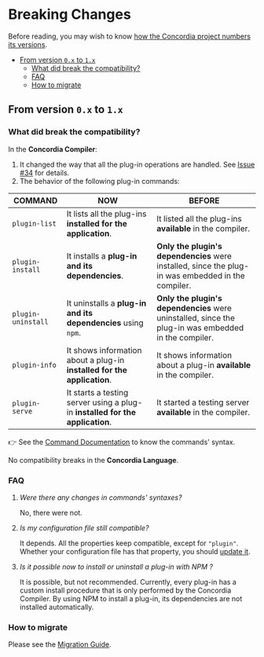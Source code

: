 # Breaking Changes <!-- omit in toc -->

Before reading, you may wish to know [how the Concordia project numbers its versions](versioning.md).

- [From version `0.x` to `1.x`](#from-version-0x-to-1x)
  - [What did break the compatibility?](#what-did-break-the-compatibility)
  - [FAQ](#faq)
  - [How to migrate](#how-to-migrate)

## From version `0.x` to `1.x`

### What did break the compatibility?

In the **Concordia Compiler**:

1. It changed the way that all the plug-in operations are handled. See [Issue #34](https://github.com/thiagodp/concordialang/issues/34) for details.
2. The behavior of the following plug-in commands:

| COMMAND          | NOW | BEFORE |
| ---------------- | --- | ------ |
| `plugin-list`    | It lists all the plug-ins **installed for the application**. | It listed all the plug-ins **available** in the compiler. |
| `plugin-install` | It installs a **plug-in and its dependencies**. | **Only the plugin's dependencies** were installed, since the plug-in was embedded in the compiler. |
| `plugin-uninstall` | It uninstalls a **plug-in and its dependencies** using `npm`. | **Only the plugin's dependencies** were uninstalled, since the plug-in was embedded in the compiler. |
| `plugin-info` | It shows information about a plug-in **installed for the application**. | It shows information about a plug-in **available** in the compiler. |
| `plugin-serve` | It starts a testing server using a plug-in **installed for the application**. | It started a testing server **available** in the compiler. |

👉 See the [Command Documentation](./commands.md) to know the commands' syntax.


No compatibility breaks in the **Concordia Language**.

### FAQ

1. *Were there any changes in commands' syntaxes?*

    No, there were not.

2. *Is my configuration file still compatible?*

    It depends. All the properties keep compatible, except for `"plugin"`. Whether your configuration file has that property, you should [update it](./migration.md).

3. *Is it possible now to install or uninstall a plug-in with NPM ?*

    It is possible, but not recommended. Currently, every plug-in has a custom install procedure that is only performed by the Concordia Compiler. By using NPM to install a plug-in, its dependencies are not installed automatically.

### How to migrate

Please see the [Migration Guide](./migration.md).